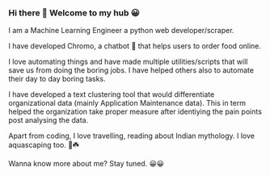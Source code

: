 ### Hi there 👋 Welcome to my hub 😀

I am a Machine Learning Engineer a python web developer/scraper. 

I have developed Chromo, a chatbot 🤖 that helps users to order food online.

I love automating things and have made multiple utilities/scripts that will save us from doing the boring jobs. I have helped others also to automate their day to day boring tasks.

I have developed a text clustering tool that would differentiate organizational data (mainly Application Maintenance data). This in term helped the organization take proper measure after identiying the pain points post analysing the data.

Apart from coding, I love travelling, reading about Indian mythology. I love aquascaping too. 🐠☘️

Wanna know more about me? Stay tuned. 😀😀
